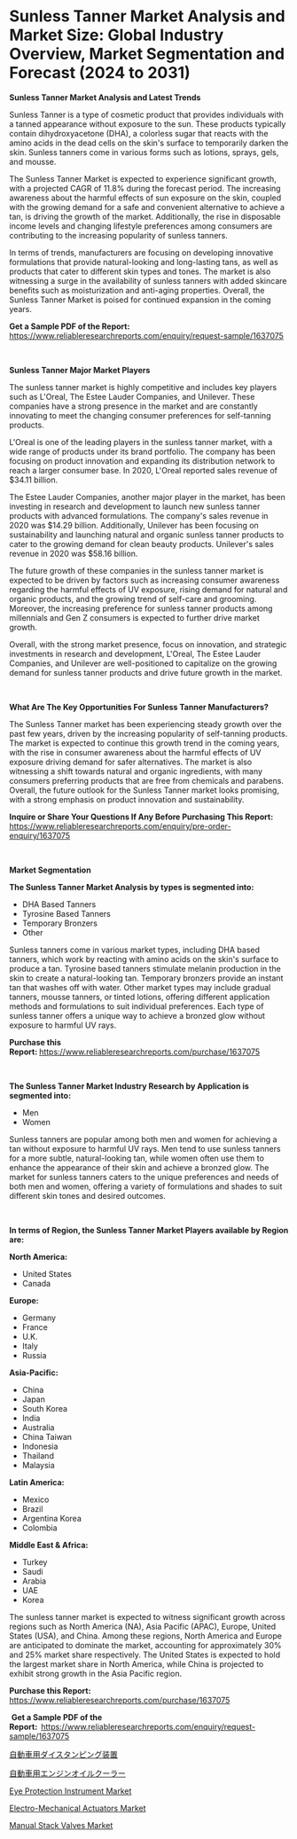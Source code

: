 <p><h1>Sunless Tanner Market Analysis and Market Size: Global Industry Overview, Market Segmentation and Forecast (2024 to 2031)</h1></p><p><strong>Sunless Tanner Market Analysis and Latest Trends</strong></p>
<p><p>Sunless Tanner is a type of cosmetic product that provides individuals with a tanned appearance without exposure to the sun. These products typically contain dihydroxyacetone (DHA), a colorless sugar that reacts with the amino acids in the dead cells on the skin's surface to temporarily darken the skin. Sunless tanners come in various forms such as lotions, sprays, gels, and mousse.</p><p>The Sunless Tanner Market is expected to experience significant growth, with a projected CAGR of 11.8% during the forecast period. The increasing awareness about the harmful effects of sun exposure on the skin, coupled with the growing demand for a safe and convenient alternative to achieve a tan, is driving the growth of the market. Additionally, the rise in disposable income levels and changing lifestyle preferences among consumers are contributing to the increasing popularity of sunless tanners.</p><p>In terms of trends, manufacturers are focusing on developing innovative formulations that provide natural-looking and long-lasting tans, as well as products that cater to different skin types and tones. The market is also witnessing a surge in the availability of sunless tanners with added skincare benefits such as moisturization and anti-aging properties. Overall, the Sunless Tanner Market is poised for continued expansion in the coming years.</p></p>
<p><strong>Get a Sample PDF of the Report:&nbsp;</strong> <a href="https://www.reliableresearchreports.com/enquiry/request-sample/1637075">https://www.reliableresearchreports.com/enquiry/request-sample/1637075</a></p>
<p>&nbsp;</p>
<p><strong>Sunless Tanner Major Market Players</strong></p>
<p><p>The sunless tanner market is highly competitive and includes key players such as L'Oreal, The Estee Lauder Companies, and Unilever. These companies have a strong presence in the market and are constantly innovating to meet the changing consumer preferences for self-tanning products.</p><p>L'Oreal is one of the leading players in the sunless tanner market, with a wide range of products under its brand portfolio. The company has been focusing on product innovation and expanding its distribution network to reach a larger consumer base. In 2020, L'Oreal reported sales revenue of $34.11 billion.</p><p>The Estee Lauder Companies, another major player in the market, has been investing in research and development to launch new sunless tanner products with advanced formulations. The company's sales revenue in 2020 was $14.29 billion. Additionally, Unilever has been focusing on sustainability and launching natural and organic sunless tanner products to cater to the growing demand for clean beauty products. Unilever's sales revenue in 2020 was $58.16 billion.</p><p>The future growth of these companies in the sunless tanner market is expected to be driven by factors such as increasing consumer awareness regarding the harmful effects of UV exposure, rising demand for natural and organic products, and the growing trend of self-care and grooming. Moreover, the increasing preference for sunless tanner products among millennials and Gen Z consumers is expected to further drive market growth.</p><p>Overall, with the strong market presence, focus on innovation, and strategic investments in research and development, L'Oreal, The Estee Lauder Companies, and Unilever are well-positioned to capitalize on the growing demand for sunless tanner products and drive future growth in the market.</p></p>
<p>&nbsp;</p>
<p><strong>What Are The Key Opportunities For Sunless Tanner Manufacturers?</strong></p>
<p><p>The Sunless Tanner market has been experiencing steady growth over the past few years, driven by the increasing popularity of self-tanning products. The market is expected to continue this growth trend in the coming years, with the rise in consumer awareness about the harmful effects of UV exposure driving demand for safer alternatives. The market is also witnessing a shift towards natural and organic ingredients, with many consumers preferring products that are free from chemicals and parabens. Overall, the future outlook for the Sunless Tanner market looks promising, with a strong emphasis on product innovation and sustainability.</p></p>
<p><strong>Inquire or Share Your Questions If Any Before Purchasing This Report:</strong> <a href="https://www.reliableresearchreports.com/enquiry/pre-order-enquiry/1637075">https://www.reliableresearchreports.com/enquiry/pre-order-enquiry/1637075</a></p>
<p>&nbsp;</p>
<p><strong>Market Segmentation</strong></p>
<p><strong>The Sunless Tanner Market Analysis by types is segmented into:</strong></p>
<p><ul><li>DHA Based Tanners</li><li>Tyrosine Based Tanners</li><li>Temporary Bronzers</li><li>Other</li></ul></p>
<p><p>Sunless tanners come in various market types, including DHA based tanners, which work by reacting with amino acids on the skin's surface to produce a tan. Tyrosine based tanners stimulate melanin production in the skin to create a natural-looking tan. Temporary bronzers provide an instant tan that washes off with water. Other market types may include gradual tanners, mousse tanners, or tinted lotions, offering different application methods and formulations to suit individual preferences. Each type of sunless tanner offers a unique way to achieve a bronzed glow without exposure to harmful UV rays.</p></p>
<p><strong>Purchase this Report:&nbsp;</strong><a href="https://www.reliableresearchreports.com/purchase/1637075">https://www.reliableresearchreports.com/purchase/1637075</a></p>
<p>&nbsp;</p>
<p><strong>The Sunless Tanner Market Industry Research by Application is segmented into:</strong></p>
<p><ul><li>Men</li><li>Women</li></ul></p>
<p><p>Sunless tanners are popular among both men and women for achieving a tan without exposure to harmful UV rays. Men tend to use sunless tanners for a more subtle, natural-looking tan, while women often use them to enhance the appearance of their skin and achieve a bronzed glow. The market for sunless tanners caters to the unique preferences and needs of both men and women, offering a variety of formulations and shades to suit different skin tones and desired outcomes.</p></p>
<p>&nbsp;</p>
<p><strong>In terms of Region, the Sunless Tanner Market Players available by Region are:</strong></p>
<p>
    <p> <strong> North America: </strong>
        <ul>
            <li>United States</li>
            <li>Canada</li>
        </ul>
        </p> 
    <p> <strong> Europe: </strong>
        <ul>
            <li>Germany</li>
            <li>France</li>
            <li>U.K.</li>
            <li>Italy</li>
            <li>Russia</li>
        </ul>
        </p> 
    <p> <strong> Asia-Pacific: </strong>
        <ul>
            <li>China</li>
            <li>Japan</li>
            <li>South Korea</li>
            <li>India</li>
            <li>Australia</li>
            <li>China Taiwan</li>
            <li>Indonesia</li>
            <li>Thailand</li>
            <li>Malaysia</li>
        </ul>
        </p> 
    <p> <strong> Latin America: </strong>
        <ul>
            <li>Mexico</li>
            <li>Brazil</li>
            <li>Argentina Korea</li>
            <li>Colombia</li>
        </ul>
        </p> 
    <p> <strong> Middle East & Africa: </strong>
        <ul>
            <li>Turkey</li>
            <li>Saudi</li>
            <li>Arabia</li>
            <li>UAE</li>
            <li>Korea</li>
        </ul>
    </p>
    </p>
<p><p>The sunless tanner market is expected to witness significant growth across regions such as North America (NA), Asia Pacific (APAC), Europe, United States (USA), and China. Among these regions, North America and Europe are anticipated to dominate the market, accounting for approximately 30% and 25% market share respectively. The United States is expected to hold the largest market share in North America, while China is projected to exhibit strong growth in the Asia Pacific region.</p></p>
<p><strong>Purchase this Report: </strong><a href="https://www.reliableresearchreports.com/purchase/1637075">https://www.reliableresearchreports.com/purchase/1637075</a></p>
<p>&nbsp;<strong>Get a Sample PDF of the Report:&nbsp;&nbsp;</strong><a href="https://www.reliableresearchreports.com/enquiry/request-sample/1637075">https://www.reliableresearchreports.com/enquiry/request-sample/1637075</a></p>
<p><strong></strong></p>
<p><p><a href="https://medium.com/@lewisbechtelar1964/%E8%87%AA%E5%8B%95%E8%BB%8A%E9%87%91%E5%9E%8B%E3%82%B9%E3%82%BF%E3%83%B3%E3%83%94%E3%83%B3%E3%82%B0%E6%A9%9F%E5%99%A8%E5%B8%82%E5%A0%B4%E3%81%AE%E3%82%A4%E3%83%B3%E3%82%B5%E3%82%A4%E3%83%88-%E5%B8%82%E5%A0%B4%E3%83%88%E3%83%AC%E3%83%B3%E3%83%89-%E6%88%90%E9%95%B7-%E5%B0%86%E6%9D%A5%E4%BA%88%E6%B8%AC-2024%E5%B9%B4%E3%81%8B%E3%82%892031%E5%B9%B4-d70f8a5b21ae">自動車用ダイスタンピング装置</a></p><p><a href="https://medium.com/@adalineconnelly2023/automotive-engine-oil-cooler%E5%B8%82%E5%A0%B4%E3%81%AF-2031%E5%B9%B4%E3%81%BE%E3%81%A7%E3%81%AE%E5%B8%82%E5%A0%B4%E3%82%B7%E3%82%A7%E3%82%A2-%E3%82%B5%E3%82%A4%E3%82%BA-%E4%BA%88%E6%B8%AC%E3%81%AB%E7%84%A6%E7%82%B9%E3%82%92%E5%BD%93%E3%81%A6%E3%81%A6%E3%81%84%E3%81%BE%E3%81%99-08205962f37e">自動車用エンジンオイルクーラー</a></p><p><a href="https://github.com/mancsybtousav/Market-Research-Report-List-1/blob/main/eye-protection-instrument-market.md">Eye Protection Instrument Market</a></p><p><a href="https://issuu.com/reportprime-2/docs/electro-mechanical-actuators-market-size-2030.pptx">Electro-Mechanical Actuators Market</a></p><p><a href="https://issuu.com/reportprime-2/docs/manual-stack-valves-market-size-2030.pptx">Manual Stack Valves Market</a></p></p>